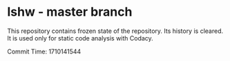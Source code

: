 # lshw - master branch

This repository contains frozen state of the repository.
Its history is cleared. It is used only for static code
analysis with Codacy.

Commit Time: 1710141544